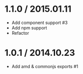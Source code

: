 # 1.1.0 / 2015.01.11

  * Add component support #3
  * Add npm support
  * Refactor

# 1.0.1 / 2014.10.23

  * Add amd & commonjs exports #1
